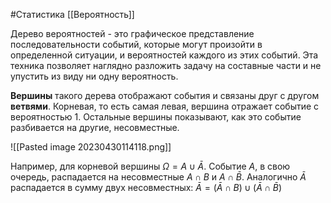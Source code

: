 #Статистика 
[[Вероятность]]

Дерево вероятностей - это графическое представление последовательности событий, которые могут произойти в определенной ситуации, и вероятностей каждого из этих событий. Эта техника позволяет наглядно разложить задачу на составные части и не упустить из виду ни одну вероятность.

**Вершины** такого дерева отображают события и связаны друг с другом **ветвями**. Корневая, то есть самая левая, вершина отражает событие с вероятностью 1. Остальные вершины показывают, как это событие разбивается на другие, несовместные.

![[Pasted image 20230430114118.png]]

Например, для корневой вершины $Ω=A∪\bar{A}$. Событие $A$, в свою очередь, распадается на несовместные $A∩B$ и $A∩\bar{B}$. Аналогично $\bar{A}$ распадается в сумму двух несовместных: $\bar{A}=(\bar{A}∩B)∪(\bar{A}∩\bar{B})$ 


